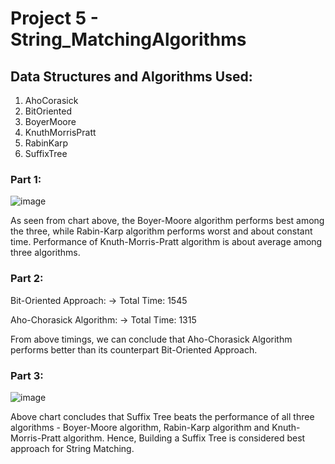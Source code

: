 # Project 5 - String_MatchingAlgorithms

## Data Structures and Algorithms Used:
1. AhoCorasick
2. BitOriented
3. BoyerMoore
4. KnuthMorrisPratt
5. RabinKarp
6. SuffixTree

### Part 1:
![image](https://user-images.githubusercontent.com/19743074/37562392-4f0e5948-2a3d-11e8-82fc-0bc19750beac.png)

As seen from chart above, the Boyer-Moore algorithm performs best among the three, while 
Rabin-Karp algorithm performs worst and about constant time. 
Performance of Knuth-Morris-Pratt algorithm is about average among three algorithms. 

### Part 2:
Bit-Oriented Approach:	  	->      Total Time: 1545

Aho-Chorasick Algorithm: 	->      Total Time: 1315

From above timings, we can conclude that Aho-Chorasick Algorithm performs better than its counterpart Bit-Oriented Approach.

### Part 3:
![image](https://user-images.githubusercontent.com/19743074/37562400-76e8cade-2a3d-11e8-9185-d6066c6d079a.png)

Above chart concludes that Suffix Tree beats the performance of all three algorithms - Boyer-Moore algorithm, Rabin-Karp algorithm and Knuth-Morris-Pratt algorithm.
Hence, Building a Suffix Tree is considered best approach for String Matching.
